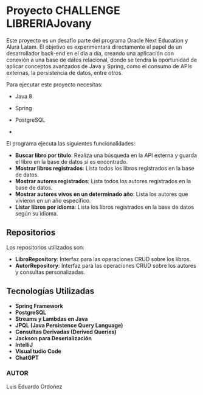 # Proyecto CHALLENGE LIBRERIAJovany


Este proyecto es un desafío parte del programa Oracle Next Education y Alura Latam. El objetivo es experimentará directamente el papel de un desarrollador back-end en el día a día, creando una aplicación con conexión a una base de datos relacional, donde se tendra la oportunidad de aplicar conceptos avanzados de Java y Spring, como el consumo de APIs externas, la persistencia de datos, entre otros.


Para ejecutar este proyecto necesitas:

+ Java 8
+ Spring 
+ PostgreSQL


+

El programa ejecuta  las siguientes funcionalidades:

- **Buscar libro por título**: Realiza una búsqueda en la API externa y guarda el libro en la base de datos si es encontrado.
- **Mostrar libros registrados**: Lista todos los libros registrados en la base de datos.
- **Mostrar autores registrados**: Lista todos los autores registrados en la base de datos.
- **Mostrar autores vivos en un determinado año**: Lista los autores que vivieron en un año específico.
- **Listar libros por idioma**: Lista los libros registrados en la base de datos según su idioma.

## Repositorios

Los repositorios utilizados son:

- **LibroRepository**: Interfaz para las operaciones CRUD sobre los libros.
- **AutorRepository**: Interfaz para las operaciones CRUD sobre los autores y consultas personalizadas.

## Tecnologías Utilizadas
- **Spring Framework**
- **PostgreSQL**
- **Streams y Lambdas en Java**
- **JPQL (Java Persistence Query Language)**
- **Consultas Derivadas (Derived Queries)**
- **Jackson para Deserialización**
- **IntelliJ**
- **Visual tudio Code**
- **ChatGPT**


### AUTOR

Luis Eduardo Ordoñez

